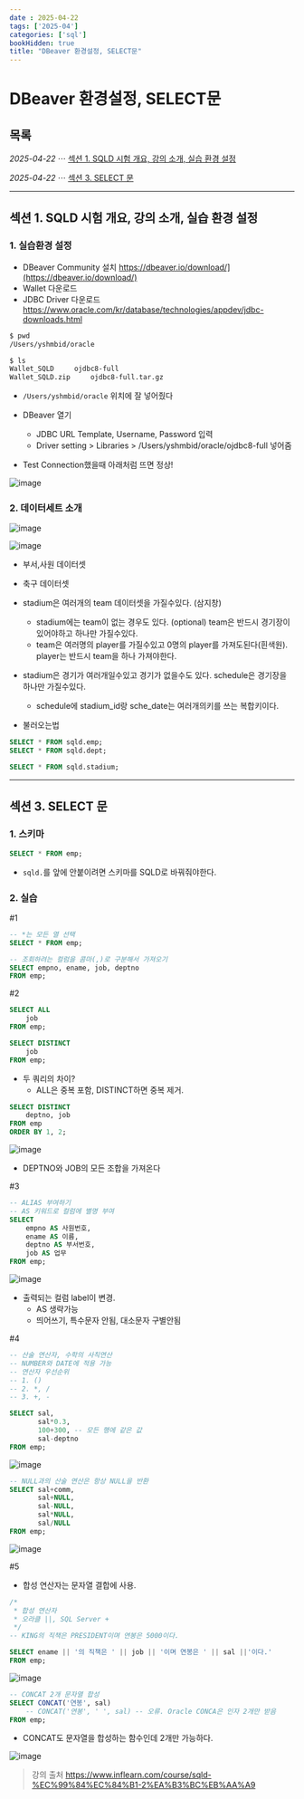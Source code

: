 ```yaml
---
date : 2025-04-22
tags: ['2025-04']
categories: ['sql']
bookHidden: true
title: "DBeaver 환경설정, SELECT문"
---
```


# DBeaver 환경설정, SELECT문

## 목록

*2025-04-22* ⋯ [섹션 1. SQLD 시험 개요, 강의 소개, 실습 환경 설정](https://yshghid.github.io/docs/study/tech/tech7/#%ec%84%b9%ec%85%98-1-sqld-%ec%8b%9c%ed%97%98-%ea%b0%9c%ec%9a%94-%ea%b0%95%ec%9d%98-%ec%86%8c%ea%b0%9c-%ec%8b%a4%ec%8a%b5-%ed%99%98%ea%b2%bd-%ec%84%a4%ec%a0%95)

*2025-04-22* ⋯ [섹션 3. SELECT 문](https://yshghid.github.io/docs/study/tech/tech7/#%ec%84%b9%ec%85%98-3-select-%eb%ac%b8)

---

## 섹션 1. SQLD 시험 개요, 강의 소개, 실습 환경 설정

### 1. 실습환경 설정

- DBeaver Community 설치 https://dbeaver.io/download/](https://dbeaver.io/download/)
- Wallet 다운로드
- JDBC Driver 다운로드 https://www.oracle.com/kr/database/technologies/appdev/jdbc-downloads.html

```bash
$ pwd
/Users/yshmbid/oracle

$ ls
Wallet_SQLD		ojdbc8-full
Wallet_SQLD.zip		ojdbc8-full.tar.gz
```

- `/Users/yshmbid/oracle` 위치에 잘 넣어줬다

- DBeaver 열기
  - JDBC URL Template, Username, Password 입력
  - Driver setting > Libraries > /Users/yshmbid/oracle/ojdbc8-full 넣어줌

- Test Connection했을때 아래처럼 뜨면 정상!

![image](https://github.com/user-attachments/assets/846626b4-ae67-4f75-a9cd-c0fe5e765319)

### 2. 데이터세트 소개


![image](https://github.com/user-attachments/assets/7c0e3b2f-b89f-4baf-a8d5-2622923b2439)


![image](https://github.com/user-attachments/assets/80c6bbdd-d2a6-4d7f-9747-dbcb21071277)

- 부서,사원 데이터셋
- 축구 데이터셋
 - stadium은 여러개의 team 데이터셋을 가질수있다. (삼지창)
   - stadium에는 team이 없는 경우도 있다. (optional) team은 반드시 경기장이 있어야하고 하나만 가질수있다.
   - team은 여러명의 player를 가질수있고 0명의 player를 가져도된다(흰색원). player는 반드시 team을 하나 가져야한다.
 
 - stadium은 경기가 여러개일수있고 경기가 없을수도 있다. schedule은 경기장을 하나만 가질수있다.
   - schedule에 stadium_id랑 sche_date는 여러개의키를 쓰는 복합키이다.

- 불러오는법

```sql
SELECT * FROM sqld.emp;
SELECT * FROM sqld.dept;

SELECT * FROM sqld.stadium;
```

---

## 섹션 3. SELECT 문

### 1. 스키마

```sql
SELECT * FROM emp;
```

- `sqld.`를 앞에 안붙이려면 스키마를 SQLD로 바꿔줘야한다.

### 2. 실습

#1

```sql
-- *는 모든 열 선택
SELECT * FROM emp;

-- 조회하려는 컬럼을 콤마(,)로 구분해서 가져오기
SELECT empno, ename, job, deptno
FROM emp;
```

#2

```sql
SELECT ALL
	job
FROM emp;

SELECT DISTINCT
	job
FROM emp;
```

- 두 쿼리의 차이?
  - ALL은 중복 포함, DISTINCT하면 중복 제거. 

```sql
SELECT DISTINCT
	deptno, job
FROM emp
ORDER BY 1, 2;
```
![image](https://github.com/user-attachments/assets/7203a921-68dd-465f-a7ce-5fbc23d6aa97)

- DEPTNO와 JOB의 모든 조합을 가져온다

#3

```sql
-- ALIAS 부여하기
-- AS 키워드로 컬럼에 별명 부여
SELECT 
    empno AS 사원번호,
	ename AS 이름,
	deptno AS 부서번호,
	job AS 업무
FROM emp;
```

![image](https://github.com/user-attachments/assets/17953623-7ffb-4042-98c1-28a202372323)

- 출력되는 컬럼 label이 변경.
  - AS 생략가능
  - 띄어쓰기, 특수문자 안됨, 대소문자 구별안됨

#4

```sql
-- 산술 연산자, 수학의 사칙연산
-- NUMBER와 DATE에 적용 가능
-- 연산자 우선순위
-- 1. ()
-- 2. *, /
-- 3. +, -

SELECT sal,
	   sal*0.3,
	   100+300, -- 모든 행에 같은 값
	   sal-deptno
FROM emp;
```
![image](https://github.com/user-attachments/assets/3e089338-8e3a-435f-b6e9-3a806bcf611b)

```sql
-- NULL과의 산술 연산은 항상 NULL을 반환
SELECT sal+comm,
	   sal+NULL,
	   sal-NULL,
	   sal*NULL,
	   sal/NULL
FROM emp;
```
![image](https://github.com/user-attachments/assets/b073b98d-e436-4831-b988-801289a81eca)


#5

- 합성 연산자는 문자열 결합에 사용.

```sql
/* 
 * 합성 연산자
 * 오라클 ||, SQL Server +
 */
-- KING의 직책은 PRESIDENT이며 연봉은 5000이다.

SELECT ename || '의 직책은 ' || job || '이며 연봉은 ' || sal ||'이다.'
FROM emp;
```

![image](https://github.com/user-attachments/assets/7b53539e-2275-404c-afa2-9f66bcdcdaca)

```sql
-- CONCAT 2개 문자열 합성
SELECT CONCAT('연봉', sal)
	-- CONCAT('연봉', ' ', sal) -- 오류. Oracle CONCA은 인자 2개만 받음 
FROM emp;
```

- CONCAT도 문자열을 합성하는 함수인데 2개만 가능하다. 

![image](https://github.com/user-attachments/assets/b6048927-571b-4010-bfd6-6b2b950953dd)





> 강의 출처 https://www.inflearn.com/course/sqld-%EC%99%84%EC%84%B1-2%EA%B3%BC%EB%AA%A9

